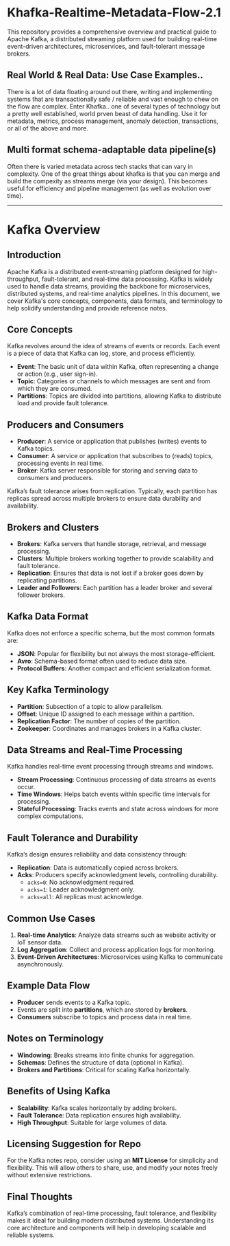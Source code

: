 # Khafka-Realtime-Metadata-Flow-2.1
This repository provides a comprehensive overview and practical guide to Apache Kafka, a distributed streaming platform used for building real-time event-driven architectures, microservices, and fault-tolerant message brokers.

## Real World & Real Data: Use Case Examples..

There is a lot of data floating around out there, writing and implementing systems that are transactionally safe / reliable and vast enough to chew on the flow are complex.
Enter Khafka.. one of several types of technology but a pretty well established, world prven beast of data handling.
Use it for metadata, metrics, process management, anomaly detection, transactions, or all of the above and more.

## Multi format schema-adaptable data pipeline(s)

Often there is varied metadata across tech stacks that can vary in complexity.
One of the great things about khafka is that you can merge and build the compexity as streams merge (via your design).
This becomes useful for efficiency and pipeline management (as well as evolution over time).

-- -- -- -- 

# Kafka Overview

## Introduction
Apache Kafka is a distributed event-streaming platform designed for high-throughput, fault-tolerant, and real-time data processing. Kafka is widely used to handle data streams, providing the backbone for microservices, distributed systems, and real-time analytics pipelines. In this document, we cover Kafka's core concepts, components, data formats, and terminology to help solidify understanding and provide reference notes.

## Core Concepts
Kafka revolves around the idea of streams of events or records. Each event is a piece of data that Kafka can log, store, and process efficiently.

- **Event**: The basic unit of data within Kafka, often representing a change or action (e.g., user sign-in).
- **Topic**: Categories or channels to which messages are sent and from which they are consumed.
- **Partitions**: Topics are divided into partitions, allowing Kafka to distribute load and provide fault tolerance.

## Producers and Consumers

- **Producer**: A service or application that publishes (writes) events to Kafka topics.
- **Consumer**: A service or application that subscribes to (reads) topics, processing events in real time.
- **Broker**: Kafka server responsible for storing and serving data to consumers and producers.

Kafka’s fault tolerance arises from replication. Typically, each partition has replicas spread across multiple brokers to ensure data durability and availability.

## Brokers and Clusters

- **Brokers**: Kafka servers that handle storage, retrieval, and message processing.
- **Clusters**: Multiple brokers working together to provide scalability and fault tolerance.
- **Replication**: Ensures that data is not lost if a broker goes down by replicating partitions.
- **Leader and Followers**: Each partition has a leader broker and several follower brokers.

## Kafka Data Format
Kafka does not enforce a specific schema, but the most common formats are:

- **JSON**: Popular for flexibility but not always the most storage-efficient.
- **Avro**: Schema-based format often used to reduce data size.
- **Protocol Buffers**: Another compact and efficient serialization format.

## Key Kafka Terminology

- **Partition**: Subsection of a topic to allow parallelism.
- **Offset**: Unique ID assigned to each message within a partition.
- **Replication Factor**: The number of copies of the partition.
- **Zookeeper**: Coordinates and manages brokers in a Kafka cluster.

## Data Streams and Real-Time Processing
Kafka handles real-time event processing through streams and windows.

- **Stream Processing**: Continuous processing of data streams as events occur.
- **Time Windows**: Helps batch events within specific time intervals for processing.
- **Stateful Processing**: Tracks events and state across windows for more complex computations.

## Fault Tolerance and Durability
Kafka’s design ensures reliability and data consistency through:

- **Replication**: Data is automatically copied across brokers.
- **Acks**: Producers specify acknowledgment levels, controlling durability.
  - `acks=0`: No acknowledgment required.
  - `acks=1`: Leader acknowledgment only.
  - `acks=all`: All replicas must acknowledge.

## Common Use Cases

1. **Real-time Analytics**: Analyze data streams such as website activity or IoT sensor data.
2. **Log Aggregation**: Collect and process application logs for monitoring.
3. **Event-Driven Architectures**: Microservices using Kafka to communicate asynchronously.

## Example Data Flow
- **Producer** sends events to a Kafka topic.
- Events are split into **partitions**, which are stored by **brokers**.
- **Consumers** subscribe to topics and process data in real time.

## Notes on Terminology
- **Windowing**: Breaks streams into finite chunks for aggregation.
- **Schemas**: Defines the structure of data (optional in Kafka).
- **Brokers and Partitions**: Critical for scaling Kafka horizontally.

## Benefits of Using Kafka
- **Scalability**: Kafka scales horizontally by adding brokers.
- **Fault Tolerance**: Data replication ensures high availability.
- **High Throughput**: Suitable for large volumes of data.

## Licensing Suggestion for Repo
For the Kafka notes repo, consider using an **MIT License** for simplicity and flexibility. This will allow others to share, use, and modify your notes freely without extensive restrictions.

## Final Thoughts
Kafka’s combination of real-time processing, fault tolerance, and flexibility makes it ideal for building modern distributed systems. Understanding its core architecture and components will help in developing scalable and reliable systems.
